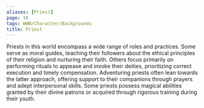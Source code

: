 ```yaml
---
aliases: [Priest]
page: 16
tags: WWN/Character/Backgrounds
title: Priest
---
```


Priests in this world encompass a wide range of roles and practices. Some serve as moral guides, teaching their followers about the ethical principles of their religion and nurturing their faith. Others focus primarily on performing rituals to appease and invoke their deities, prioritizing correct execution and timely compensation. Adventuring priests often lean towards the latter approach, offering support to their companions through prayers and adept interpersonal skills. Some priests possess magical abilities granted by their divine patrons or acquired through rigorous training during their youth.

